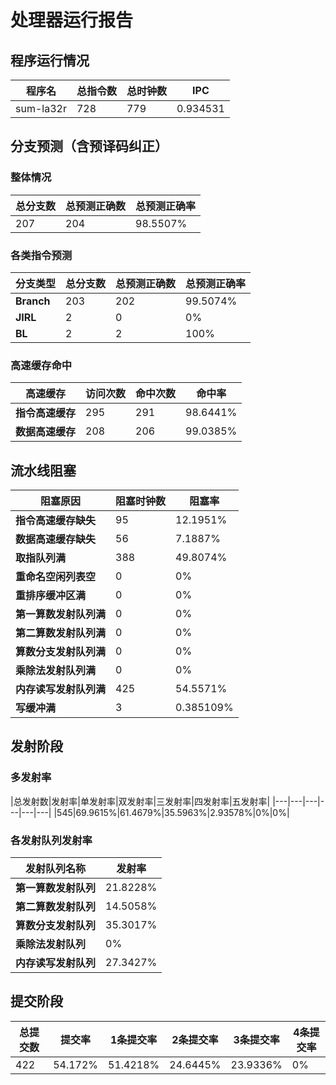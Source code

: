 # 处理器运行报告
## 程序运行情况
|程序名|总指令数|总时钟数|IPC|
|---|---|---|---|
|sum-la32r|728|779|0.934531|

## 分支预测（含预译码纠正）
### 整体情况
|总分支数|总预测正确数|总预测正确率|
|---|---|---|
|207|204|98.5507%|

### 各类指令预测
|分支类型|总分支数|总预测正确数|总预测正确率|
|---|---|---|---|
|**Branch**| 203 | 202 | 99.5074%|
|**JIRL**| 2 | 0 | 0%|
|**BL**| 2 | 2 | 100%|

### 高速缓存命中
|高速缓存|访问次数|命中次数|命中率|
|---|---|---|---|
|**指令高速缓存**| 295 | 291 | 98.6441%|
|**数据高速缓存**| 208 | 206 | 99.0385%|
## 流水线阻塞
|阻塞原因|阻塞时钟数|阻塞率|
|---|---|---|
|**指令高速缓存缺失**| 95 | 12.1951%|
|**数据高速缓存缺失**| 56 | 7.1887%|
|**取指队列满**| 388 | 49.8074%|
|**重命名空闲列表空**|0 | 0%|
|**重排序缓冲区满**|0 | 0%|
|**第一算数发射队列满**|0 | 0%|
|**第二算数发射队列满**|0 | 0%|
|**算数分支发射队列满**|0 | 0%|
|**乘除法发射队列满**|0 | 0%|
|**内存读写发射队列满**|425 | 54.5571%|
|**写缓冲满**|3 | 0.385109%|

## 发射阶段
### 多发射率
|总发射数|发射率|单发射率|双发射率|三发射率|四发射率|五发射率|
|---|---|---|---|---|---|
|545|69.9615%|61.4679%|35.5963%|2.93578%|0%|0%|

### 各发射队列发射率
|发射队列名称|发射率|
|---|---|
|**第一算数发射队列**|21.8228%|
|**第二算数发射队列**|14.5058%|
|**算数分支发射队列**|35.3017%|
|**乘除法发射队列**|0%|
|**内存读写发射队列**|27.3427%|

## 提交阶段
|总提交数|提交率|1条提交率|2条提交率|3条提交率|4条提交率|
|---|---|---|---|---|---|
|422|54.172%|51.4218%|24.6445%|23.9336%|0%|
